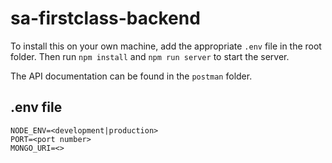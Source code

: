 # sa-firstclass-backend
To install this on your own machine, add the appropriate `.env` file in the root folder. Then run `npm install` and `npm run server` to start the server.

The API documentation can be found in the `postman` folder.

## .env file
```
NODE_ENV=<development|production>
PORT=<port number>
MONGO_URI=<>
```
